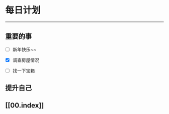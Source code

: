 
# 每日计划
---
## 重要的事

- [ ]  新年快乐~~
- [x]  调查房屋情况
- [ ]  找一下宝箱



## 提升自己

  



## [[00.index]]










